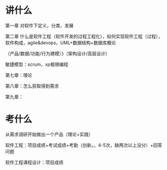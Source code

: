 # 讲什么

第一章 对软件下定义，分类，发展

第二章 什么是软件工程（软件开发的过程工程化），如何实现软件工程（过程），软件构成，agile&devops，UML+数据结构+数据库概论

（产品/数据/功能/行为建模）》（架构设计/高层设计）

敏捷模型：scrum，xp极限编程

第七章：理论

第八章：怎么获取得到需求

第九章：

# 考什么

从需求调研开始做出一个产品（理论+实践）

软件工程：项目成绩+考试成绩+考勤（创新。。4-5次，缺两次以上没分）+回答问题

软件工程课程设计：项目成绩














